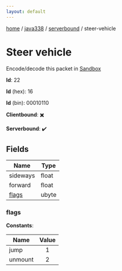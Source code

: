```yaml
---
layout: default
---
```


[home](/)  /  [java338](/protocol/java338)  /  [serverbound](/protocol/java338/serverbound)  /  steer-vehicle

# Steer vehicle

Encode/decode this packet in [Sandbox](../../../sandbox/java338#serverbound.steer_vehicle)

**Id**: 22

**Id** (hex): 16

**Id** (bin): 00010110

**Clientbound**: ✖️

**Serverbound**: ✔️

## Fields

Name | Type
---|---
sideways | float
forward | float
[flags](#flags) | ubyte

### flags

**Constants**:

Name | Value
---|:---:
jump | 1
unmount | 2
